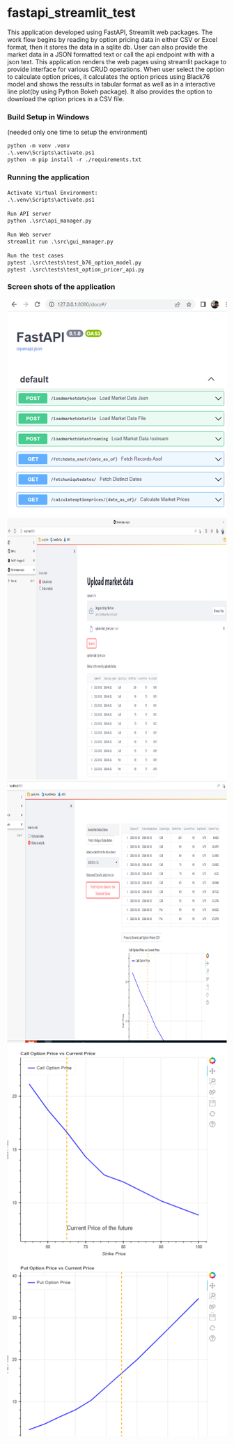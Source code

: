 # fastapi_streamlit_test
This application developed using FastAPI, Streamlit web packages. 
The work flow begins by reading by option pricing data in either CSV or Excel format, then it stores the data in a sqlite db.
User can also provide the market data in a JSON formatted text or call the api endpoint with with a json text.
This application renders the web pages using streamlit package to provide interface for various CRUD operations.
When user select the option to calculate option prices, it calculates the option prices using Black76 model and shows the ressults in tabular format as well as in a  interactive line plot(by using Python Bokeh package). It also provides the option to download the option prices in a CSV file. 


### Build Setup in Windows
(needed only one time to setup the environment)

```
python -m venv .venv
.\.venv\Scripts\activate.ps1
python -m pip install -r ./requirements.txt
```
### Running the application

```
Activate Virtual Environment:
.\.venv\Scripts\activate.ps1 

Run API server
python .\src\api_manager.py

Run Web server
streamlit run .\src\gui_manager.py

Run the test cases
pytest .\src\tests\test_b76_option_model.py
pytest .\src\tests\test_option_pricer_api.py
```


### Screen shots of the application
<img src="docs/fasapi_swagger_ui.PNG" alt="FastAPI Swagger UI" title="FastAPI Swagger UI" width="600" height="500">

<img src="docs/MarketData_Upload_Page.PNG" alt="Market Data Upload page" title="Market Data Upload page" width="900" height="600">

<img src="docs/MarketData_Analysis_Page1.png" alt="Market Data Analysis page-1" title="Market Data Analysis page-1" width="900" height="600">

<img src="docs/MarketData_Analysis_Page2.png" alt="Market Data Analysis page-2" title="Market Data Analysis page-2" width="600" height="900">



